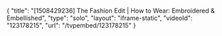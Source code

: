 {
    "title": "[1508429236] The Fashion Edit | How to Wear: Embroidered & Embellished",
    "type": "solo",
    "layout": "iframe-static",
    "videoId": "123178215",
    "url": "\/tvpembed\/123178215"
}